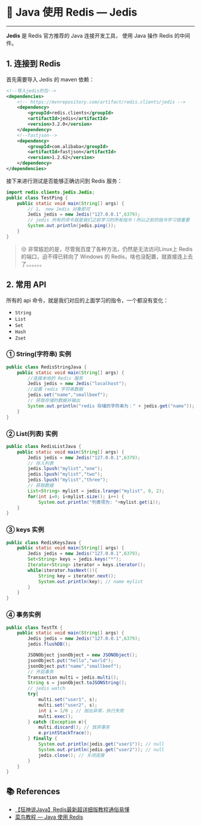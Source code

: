 #  🍣 Java 使用 Redis — Jedis

---

**Jedis** 是 Redis 官方推荐的 Java 连接开发工具， 使用 Java 操作 Redis 的中间件。

## 1. 连接到 Redis

首先需要导入 Jedis 的 maven 依赖：

```xml
<!--导入jedis的包-->
<dependencies>
    <!-- https://mvnrepository.com/artifact/redis.clients/jedis -->
    <dependency>
        <groupId>redis.clients</groupId>
        <artifactId>jedis</artifactId>
        <version>3.2.0</version>
    </dependency>
    <!--fastjson-->
    <dependency>
        <groupId>com.alibaba</groupId>
        <artifactId>fastjson</artifactId>
        <version>1.2.62</version>
    </dependency>
</dependencies>

```

接下来进行测试是否能够正确访问到 Redis 服务：

```java
import redis.clients.jedis.Jedis;
public class TestPing {
    public static void main(String[] args) {
        // 1、 new Jedis 对象即可
        Jedis jedis = new Jedis("127.0.0.1",6379);
        // jedis 所有的命令就是我们之前学习的所有指令！所以之前的指令学习很重要
        System.out.println(jedis.ping());
    }
}
```

> 😒 非常尴尬的是，尽管我百度了各种方法，仍然是无法访问Linux上 Redis 的端口，迫不得已转向了 Windows 的 Redis，啥也没配置，就直接连上去了。。。。。。

## 2. 常用 API

所有的 api 命令，就是我们对应的上面学习的指令，一个都没有变化：

- `String `
- `List `
- `Set `
- `Hash `
- `Zset`

### ① String(字符串) 实例

```java
public class RedisStringJava {
    public static void main(String[] args) {
        //连接本地的 Redis 服务
        Jedis jedis = new Jedis("localhost");
        //设置 redis 字符串数据
        jedis.set("name","smallbeef");
        // 获取存储的数据并输出
        System.out.println("redis 存储的字符串为：" + jedis.get("name"));
    }
}
```

### ② List(列表) 实例

```java
public class RedisListJava {
    public static void main(String[] args) {
        Jedis jedis = new Jedis("127.0.0.1",6379);
        // 存入列表
        jedis.lpush("mylist","one");
        jedis.lpush("mylist","two");
        jedis.lpush("mylist","three");
        // 获取数据
        List<String> mylist = jedis.lrange("mylist", 0, 2);
        for(int i=0; i<mylist.size(); i++) {
            System.out.println("列表项为: "+mylist.get(i));
    }
}
```

### ③ keys 实例

```java
public class RedisKeysJava {
    public static void main(String[] args) {
		Jedis jedis = new Jedis("127.0.0.1",6379);
        Set<String> keys = jedis.keys("*");
        Iterator<String> iterator = keys.iterator();
        while(iterator.hasNext()){
            String key = iterator.next();
            System.out.println(key); // name mylist
        }
    }
}
```

### ④ 事务实例

```java
public class TestTX {
    public static void main(String[] args) {
        Jedis jedis = new Jedis("127.0.0.1",6379);
        jedis.flushDB();

        JSONObject jsonObject = new JSONObject();
        jsonObject.put("hello","world");
        jsonObject.put("name","smallbeef");
        // 开启事务
        Transaction multi = jedis.multi();
        String s = jsonObject.toJSONString();
        // jedis watch
        try{
            multi.set("user1", s);
            multi.set("user2", s);
            int i = 1/0 ; // 抛出异常，执行失败
            multi.exec();
        } catch (Exception e){
            multi.discard(); // 放弃事务
            e.printStackTrace();
        } finally {
            System.out.println(jedis.get("user1")); // null
            System.out.println(jedis.get("user2")); // null
            jedis.close(); // 关闭连接
        }
    }
}
```



## 📚 References

- [【狂神说Java】Redis最新超详细版教程通俗易懂](https://www.bilibili.com/video/BV1S54y1R7SB?from=search&seid=3325634079268895938)
- [菜鸟教程 — Java 使用 Redis](https://www.runoob.com/redis/redis-java.html)